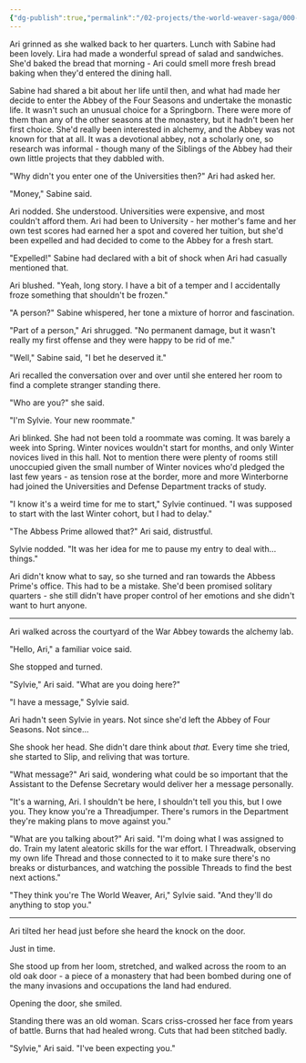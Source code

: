 ```yaml
---
{"dg-publish":true,"permalink":"/02-projects/the-world-weaver-saga/000-draft-chapters/episode-7/"}
---
```


Ari grinned as she walked back to her quarters.  Lunch with Sabine had been lovely.  Lira had made a wonderful spread of salad and sandwiches.  She'd baked the bread that morning - Ari could smell more fresh bread baking when they'd entered the dining hall.  

Sabine had shared a bit about her life until then, and what had made her decide to enter the Abbey of the Four Seasons and undertake the monastic life.  It wasn't such an unusual choice for a Springborn.  There were more of them than any of the other seasons at the monastery, but it hadn't been her first choice.  She'd really been interested in alchemy, and the Abbey was not known for that at all.  It was a devotional abbey, not a scholarly one, so research was informal - though many of the Siblings of the Abbey had their own little projects that they dabbled with.  

"Why didn't you enter one of the Universities then?" Ari had asked her.  

"Money," Sabine said.  

Ari nodded.  She understood.  Universities were expensive, and most couldn't afford them.  Ari had been to University - her mother's fame and her own test scores had earned her a spot and covered her tuition, but she'd been expelled and had decided to come to the Abbey for a fresh start.

"Expelled!" Sabine had declared with a bit of shock when Ari had casually mentioned that.  

Ari blushed.  "Yeah, long story.  I have a bit of a temper and I accidentally froze something that shouldn't be frozen."

"A person?" Sabine whispered, her tone a mixture of horror and fascination.

"Part of a person," Ari shrugged.  "No permanent damage, but it wasn't really my first offense and they were happy to be rid of me."

"Well," Sabine said, "I bet he deserved it."

Ari recalled the conversation over and over until she entered her room to find a complete stranger standing there.

"Who are you?" she said.

"I'm Sylvie.  Your new roommate."

Ari blinked.  She had not been told a roommate was coming.  It was barely a week into Spring.  Winter novices wouldn't start for months, and only Winter novices lived in this hall.  Not to mention there were plenty of rooms still unoccupied given the small number of Winter novices who'd pledged the last few years - as tension rose at the border, more and more Winterborne had joined the Universities and Defense Department tracks of study.

"I know it's a weird time for me to start," Sylvie continued.  "I was supposed to start with the last Winter cohort, but I had to delay."

"The Abbess Prime allowed that?" Ari said, distrustful.

Sylvie nodded.  "It was her idea for me to pause my entry to deal with... things."

Ari didn't know what to say, so she turned and ran towards the Abbess Prime's office.  This had to be a mistake.  She'd been promised solitary quarters - she still didn't have proper control of her emotions and she didn't want to hurt anyone.

---
Ari walked across the courtyard of the War Abbey towards the alchemy lab.

"Hello, Ari," a familiar voice said.

She stopped and turned.

"Sylvie," Ari said.  "What are you doing here?"

"I have a message," Sylvie said.

Ari hadn't seen Sylvie in years.  Not since she'd left the Abbey of Four Seasons.  Not since...

She shook her head.  She didn't dare think about *that.*  Every time she tried, she started to Slip, and reliving that was torture.

"What message?" Ari said, wondering what could be so important that the Assistant to the Defense Secretary would deliver her a message personally.

"It's a warning, Ari.  I shouldn't be here, I shouldn't tell you this, but I owe you.  They know you're a Threadjumper.  There's rumors in the Department they're making plans to move against you."

"What are you talking about?" Ari said.  "I'm doing what I was assigned to do.  Train my latent aleatoric skills for the war effort.  I Threadwalk, observing my own life Thread and those connected to it to make sure there's no breaks or disturbances, and watching the possible Threads to find the best next actions."

"They think you're The World Weaver, Ari," Sylvie said.  "And they'll do anything to stop you."

___
Ari tilted her head just before she heard the knock on the door.

Just in time.

She stood up from her loom, stretched, and walked across the room to an old oak door - a piece of a monastery that had been bombed during one of the many invasions and occupations the land had endured.

Opening the door, she smiled.

Standing there was an old woman.  Scars criss-crossed her face from years of battle.  Burns that had healed wrong.  Cuts that had been stitched badly.

"Sylvie," Ari said.  "I've been expecting you."